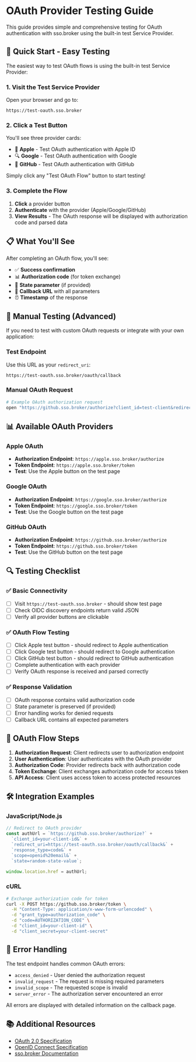 # OAuth Provider Testing Guide

This guide provides simple and comprehensive testing for OAuth authentication with sso.broker using the built-in test Service Provider.

## 🚀 Quick Start - Easy Testing

The easiest way to test OAuth flows is using the built-in test Service Provider:

### 1. Visit the Test Service Provider
Open your browser and go to:
```
https://test-oauth.sso.broker
```

### 2. Click a Test Button
You'll see three provider cards:
- 🍎 **Apple** - Test OAuth authentication with Apple ID
- 🔍 **Google** - Test OAuth authentication with Google  
- 🐙 **GitHub** - Test OAuth authentication with GitHub

Simply click any "Test OAuth Flow" button to start testing!

### 3. Complete the Flow
1. **Click** a provider button
2. **Authenticate** with the provider (Apple/Google/GitHub)
3. **View Results** - The OAuth response will be displayed with authorization code and parsed data

## 📋 What You'll See

After completing an OAuth flow, you'll see:
- ✅ **Success confirmation**
- 📊 **Authorization code** (for token exchange)
- 📄 **State parameter** (if provided)
- 🔗 **Callback URL** with all parameters
- ⏰ **Timestamp** of the response

## 🔧 Manual Testing (Advanced)

If you need to test with custom OAuth requests or integrate with your own application:

### Test Endpoint
Use this URL as your `redirect_uri`:
```
https://test-oauth.sso.broker/oauth/callback
```

### Manual OAuth Request
```bash
# Example OAuth authorization request
open "https://github.sso.broker/authorize?client_id=test-client&redirect_uri=https://test-oauth.sso.broker/oauth/callback&response_type=code&scope=openid%20email&state=test-state"
```

## 📊 Available OAuth Providers

### Apple OAuth
- **Authorization Endpoint**: `https://apple.sso.broker/authorize`
- **Token Endpoint**: `https://apple.sso.broker/token`
- **Test**: Use the Apple button on the test page

### Google OAuth
- **Authorization Endpoint**: `https://google.sso.broker/authorize`
- **Token Endpoint**: `https://google.sso.broker/token`
- **Test**: Use the Google button on the test page

### GitHub OAuth
- **Authorization Endpoint**: `https://github.sso.broker/authorize`
- **Token Endpoint**: `https://github.sso.broker/token`
- **Test**: Use the GitHub button on the test page

## 🔍 Testing Checklist

### ✅ Basic Connectivity
- [ ] Visit `https://test-oauth.sso.broker` - should show test page
- [ ] Check OIDC discovery endpoints return valid JSON
- [ ] Verify all provider buttons are clickable

### ✅ OAuth Flow Testing
- [ ] Click Apple test button - should redirect to Apple authentication
- [ ] Click Google test button - should redirect to Google authentication  
- [ ] Click GitHub test button - should redirect to GitHub authentication
- [ ] Complete authentication with each provider
- [ ] Verify OAuth response is received and parsed correctly

### ✅ Response Validation
- [ ] OAuth response contains valid authorization code
- [ ] State parameter is preserved (if provided)
- [ ] Error handling works for denied requests
- [ ] Callback URL contains all expected parameters

## 🔄 OAuth Flow Steps

1. **Authorization Request**: Client redirects user to authorization endpoint
2. **User Authentication**: User authenticates with the OAuth provider
3. **Authorization Code**: Provider redirects back with authorization code
4. **Token Exchange**: Client exchanges authorization code for access token
5. **API Access**: Client uses access token to access protected resources

## 🛠️ Integration Examples

### JavaScript/Node.js
```javascript
// Redirect to OAuth provider
const authUrl = `https://github.sso.broker/authorize?` +
  `client_id=your-client-id&` +
  `redirect_uri=https://test-oauth.sso.broker/oauth/callback&` +
  `response_type=code&` +
  `scope=openid%20email&` +
  `state=random-state-value`;

window.location.href = authUrl;
```

### cURL
```bash
# Exchange authorization code for token
curl -X POST https://github.sso.broker/token \
  -H "Content-Type: application/x-www-form-urlencoded" \
  -d "grant_type=authorization_code" \
  -d "code=AUTHORIZATION_CODE" \
  -d "client_id=your-client-id" \
  -d "client_secret=your-client-secret"
```

## 🚨 Error Handling

The test endpoint handles common OAuth errors:
- `access_denied` - User denied the authorization request
- `invalid_request` - The request is missing required parameters
- `invalid_scope` - The requested scope is invalid
- `server_error` - The authorization server encountered an error

All errors are displayed with detailed information on the callback page.

## 📚 Additional Resources

- [OAuth 2.0 Specification](https://tools.ietf.org/html/rfc6749)
- [OpenID Connect Specification](https://openid.net/connect/)
- [sso.broker Documentation](https://sso.broker/docs)

